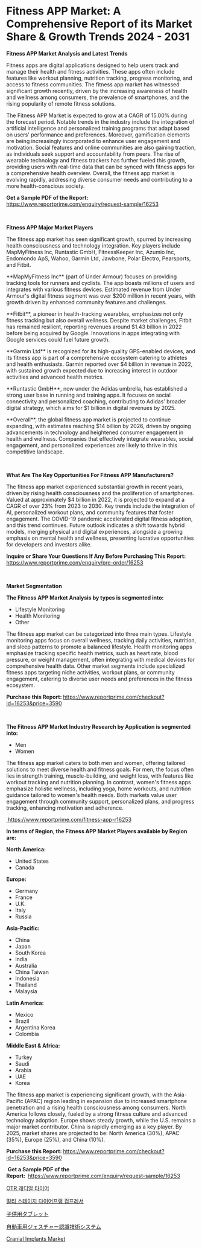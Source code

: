 <p><h1>Fitness APP Market: A Comprehensive Report of its Market Share & Growth Trends 2024 - 2031</h1></p><p><strong>Fitness APP Market Analysis and Latest Trends</strong></p>
<p><p>Fitness apps are digital applications designed to help users track and manage their health and fitness activities. These apps often include features like workout planning, nutrition tracking, progress monitoring, and access to fitness communities. The fitness app market has witnessed significant growth recently, driven by the increasing awareness of health and wellness among consumers, the prevalence of smartphones, and the rising popularity of remote fitness solutions.</p><p>The Fitness APP Market is expected to grow at a CAGR of 15.00% during the forecast period. Notable trends in the industry include the integration of artificial intelligence and personalized training programs that adapt based on users' performance and preferences. Moreover, gamification elements are being increasingly incorporated to enhance user engagement and motivation. Social features and online communities are also gaining traction, as individuals seek support and accountability from peers. The rise of wearable technology and fitness trackers has further fueled this growth, providing users with real-time data that can be synced with fitness apps for a comprehensive health overview. Overall, the fitness app market is evolving rapidly, addressing diverse consumer needs and contributing to a more health-conscious society.</p></p>
<p><strong>Get a Sample PDF of the Report:&nbsp;</strong> <a href="https://www.reportprime.com/enquiry/request-sample/16253">https://www.reportprime.com/enquiry/request-sample/16253</a></p>
<p>&nbsp;</p>
<p><strong>Fitness APP Major Market Players</strong></p>
<p><p>The fitness app market has seen significant growth, spurred by increasing health consciousness and technology integration. Key players include MapMyFitness Inc, Runtastic GmbH, FitnessKeeper Inc, Azumio Inc, Endomondo ApS, Wahoo, Garmin Ltd, Jawbone, Polar Electro, Pearsports, and Fitbit.</p><p>**MapMyFitness Inc** (part of Under Armour) focuses on providing tracking tools for runners and cyclists. The app boasts millions of users and integrates with various fitness devices. Estimated revenue from Under Armour's digital fitness segment was over $200 million in recent years, with growth driven by enhanced community features and challenges.</p><p>**Fitbit**, a pioneer in health-tracking wearables, emphasizes not only fitness tracking but also overall wellness. Despite market challenges, Fitbit has remained resilient, reporting revenues around $1.43 billion in 2022 before being acquired by Google. Innovations in apps integrating with Google services could fuel future growth.</p><p>**Garmin Ltd** is recognized for its high-quality GPS-enabled devices, and its fitness app is part of a comprehensive ecosystem catering to athletes and health enthusiasts. Garmin reported over $4 billion in revenue in 2022, with sustained growth expected due to increasing interest in outdoor activities and advanced health metrics.</p><p>**Runtastic GmbH**, now under the Adidas umbrella, has established a strong user base in running and training apps. It focuses on social connectivity and personalized coaching, contributing to Adidas’ broader digital strategy, which aims for $1 billion in digital revenues by 2025.</p><p>**Overall**, the global fitness app market is projected to continue expanding, with estimates reaching $14 billion by 2026, driven by ongoing advancements in technology and heightened consumer engagement in health and wellness. Companies that effectively integrate wearables, social engagement, and personalized experiences are likely to thrive in this competitive landscape.</p></p>
<p>&nbsp;</p>
<p><strong>What Are The Key Opportunities For Fitness APP Manufacturers?</strong></p>
<p><p>The fitness app market experienced substantial growth in recent years, driven by rising health consciousness and the proliferation of smartphones. Valued at approximately $4 billion in 2022, it is projected to expand at a CAGR of over 23% from 2023 to 2030. Key trends include the integration of AI, personalized workout plans, and community features that foster engagement. The COVID-19 pandemic accelerated digital fitness adoption, and this trend continues. Future outlook indicates a shift towards hybrid models, merging physical and digital experiences, alongside a growing emphasis on mental health and wellness, presenting lucrative opportunities for developers and investors alike.</p></p>
<p><strong>Inquire or Share Your Questions If Any Before Purchasing This Report:</strong> <a href="https://www.reportprime.com/enquiry/pre-order/16253">https://www.reportprime.com/enquiry/pre-order/16253</a></p>
<p>&nbsp;</p>
<p><strong>Market Segmentation</strong></p>
<p><strong>The Fitness APP Market Analysis by types is segmented into:</strong></p>
<p><ul><li>Lifestyle Monitoring</li><li>Health Monitoring</li><li>Other</li></ul></p>
<p><p>The fitness app market can be categorized into three main types. Lifestyle monitoring apps focus on overall wellness, tracking daily activities, nutrition, and sleep patterns to promote a balanced lifestyle. Health monitoring apps emphasize tracking specific health metrics, such as heart rate, blood pressure, or weight management, often integrating with medical devices for comprehensive health data. Other market segments include specialized fitness apps targeting niche activities, workout plans, or community engagement, catering to diverse user needs and preferences in the fitness ecosystem.</p></p>
<p><strong>Purchase this Report:&nbsp;</strong><a href="https://www.reportprime.com/checkout?id=16253&price=3590">https://www.reportprime.com/checkout?id=16253&price=3590</a></p>
<p>&nbsp;</p>
<p><strong>The Fitness APP Market Industry Research by Application is segmented into:</strong></p>
<p><ul><li>Men</li><li>Women</li></ul></p>
<p><p>The fitness app market caters to both men and women, offering tailored solutions to meet diverse health and fitness goals. For men, the focus often lies in strength training, muscle-building, and weight loss, with features like workout tracking and nutrition planning. In contrast, women's fitness apps emphasize holistic wellness, including yoga, home workouts, and nutrition guidance tailored to women's health needs. Both markets value user engagement through community support, personalized plans, and progress tracking, enhancing motivation and adherence.</p></p>
<p><a href="https://www.reportprime.com/fitness-app-r16253">&nbsp;https://www.reportprime.com/fitness-app-r16253</a></p>
<p><strong>In terms of Region, the Fitness APP Market Players available by Region are:</strong></p>
<p>
    <p> <strong> North America: </strong>
        <ul>
            <li>United States</li>
            <li>Canada</li>
        </ul>
        </p> 
    <p> <strong> Europe: </strong>
        <ul>
            <li>Germany</li>
            <li>France</li>
            <li>U.K.</li>
            <li>Italy</li>
            <li>Russia</li>
        </ul>
        </p> 
    <p> <strong> Asia-Pacific: </strong>
        <ul>
            <li>China</li>
            <li>Japan</li>
            <li>South Korea</li>
            <li>India</li>
            <li>Australia</li>
            <li>China Taiwan</li>
            <li>Indonesia</li>
            <li>Thailand</li>
            <li>Malaysia</li>
        </ul>
        </p> 
    <p> <strong> Latin America: </strong>
        <ul>
            <li>Mexico</li>
            <li>Brazil</li>
            <li>Argentina Korea</li>
            <li>Colombia</li>
        </ul>
        </p> 
    <p> <strong> Middle East & Africa: </strong>
        <ul>
            <li>Turkey</li>
            <li>Saudi</li>
            <li>Arabia</li>
            <li>UAE</li>
            <li>Korea</li>
        </ul>
    </p>
    </p>
<p><p>The fitness app market is experiencing significant growth, with the Asia-Pacific (APAC) region leading in expansion due to increased smartphone penetration and a rising health consciousness among consumers. North America follows closely, fueled by a strong fitness culture and advanced technology adoption. Europe shows steady growth, while the U.S. remains a major market contributor. China is rapidly emerging as a key player. By 2025, market shares are projected to be: North America (30%), APAC (35%), Europe (25%), and China (10%).</p></p>
<p><strong>Purchase this Report: </strong><a href="https://www.reportprime.com/checkout?id=16253&price=3590">https://www.reportprime.com/checkout?id=16253&price=3590</a></p>
<p>&nbsp;<strong>Get a Sample PDF of the Report:&nbsp;&nbsp;</strong><a href="https://www.reportprime.com/enquiry/request-sample/16253">https://www.reportprime.com/enquiry/request-sample/16253</a></p>
<p><strong></strong></p>
<p><p><a href="https://medium.com/@vlcostes/%EA%B8%80%EB%A1%9C%EB%B2%8C-otr-%EB%A0%88%EC%9D%B4%EB%94%94%EC%96%BC-%ED%83%80%EC%9D%B4%EC%96%B4-%EC%8B%9C%EC%9E%A5-%EC%A0%9C%ED%92%88-%EC%9C%A0%ED%98%95-%EB%A6%BC-%EC%A7%80%EB%A6%84-29%EC%9D%B8%EC%B9%98-29%EC%9D%B8%EC%B9%98-%EB%A6%BC-%EC%A7%80%EB%A6%84-39%EC%9D%B8%EC%B9%98-39%EC%9D%B8%EC%B9%98-%EB%A6%BC-%EC%A7%80%EB%A6%84-49%EC%9D%B8%EC%B9%98-%EB%A6%BC-%EC%A7%80%EB%A6%84-49%EC%9D%B8%EC%B9%98-%EC%B5%9C%EC%A2%85-%EC%82%AC%EC%9A%A9%EC%9E%90-%EB%B0%8F-634b0b045690">OTR 래디얼 타이어</a></p><p><a href="https://medium.com/@vlcostes/multi-stage-diaphragm-compressor-market-%EC%9D%98-%EA%B8%80%EB%A1%9C%EB%B2%8C-%EC%8B%9C%EC%9E%A5-%EA%B0%9C%EC%9A%94%EB%8A%94-%EC%A0%84-%EC%84%B8%EA%B3%84-%EB%B0%8F-%EC%A3%BC%EC%9A%94-%EC%8B%9C%EC%9E%A5%EC%9D%98-%EC%82%B0%EC%97%85%EC%97%90-%EC%98%81%ED%96%A5%EC%9D%84-%EB%AF%B8%EC%B9%98%EB%8A%94-%EC%A3%BC%EC%9A%94-%ED%8A%B8%EB%A0%8C%EB%93%9C%EC%97%90-%EB%8C%80%ED%95%9C-%EB%8F%85%ED%8A%B9%ED%95%9C-%EA%B4%80%EC%A0%90%EC%9D%84-5eeafb748824">멀티 스테이지 다이어프램 컴프레서</a></p><p><a href="https://medium.com/@alioukaye1/childrens-tablets-market-%E3%81%AE%E3%82%B0%E3%83%AD%E3%83%BC%E3%83%90%E3%83%AB%E5%B8%82%E5%A0%B4%E6%A6%82%E8%A6%81%E3%81%AF-%E4%B8%96%E7%95%8C%E3%81%8A%E3%82%88%E3%81%B3%E4%B8%BB%E8%A6%81%E5%B8%82%E5%A0%B4%E3%81%AB%E3%81%8A%E3%81%91%E3%82%8B%E6%A5%AD%E7%95%8C%E3%81%AB%E5%BD%B1%E9%9F%BF%E3%82%92%E4%B8%8E%E3%81%88%E3%82%8B%E4%B8%BB%E8%A6%81%E3%81%AA%E3%83%88%E3%83%AC%E3%83%B3%E3%83%89%E3%81%AB%E3%81%A4%E3%81%84%E3%81%A6-%E7%8B%AC%E8%87%AA%E3%81%AE%E8%A6%96%E7%82%B9%E3%82%92%E6%8F%90%E4%BE%9B%E3%81%97%E3%81%BE%E3%81%99-27cd9b1ddeed?postPublishedType=initial">子供用タブレット</a></p><p><a href="https://medium.com/@alioukaye1/automotive-gesture-recognition-technology-system-market-%E3%81%AF-%E3%82%B3%E3%82%B9%E3%83%88%E7%AE%A1%E7%90%86%E3%81%A8%E5%8A%B9%E7%8E%87%E5%90%91%E4%B8%8A%E3%82%92%E5%84%AA%E5%85%88%E3%81%97%E3%81%BE%E3%81%99-5f70a8c553bf?postPublishedType=initial">自動車用ジェスチャー認識技術システム</a></p><p><a href="https://www.linkedin.com/pulse/global-cranial-implants-market-trends-innovations-forward-looking-ny9ye?trackingId=8dsLQqVpQ%2FGDDmc8codQFQ%3D%3D">Cranial Implants Market</a></p></p>